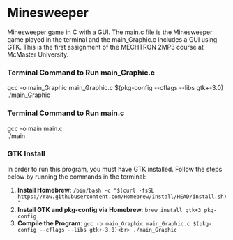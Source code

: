 # Minesweeper
Minesweeper game in C with a GUI. The main.c file is the Minesweeper game played in the terminal and the main_Graphic.c includes a GUI using GTK. This is the first assignment of the MECHTRON 2MP3 course at McMaster University.

### Terminal Command to Run main_Graphic.c
gcc -o main_Graphic main_Graphic.c $(pkg-config --cflags --libs gtk+-3.0)<br>
./main_Graphic

### Terminal Command to Run main.c
gcc -o main main.c<br>
./main

### GTK Install
In order to run this program, you must have GTK installed. Follow the steps below by running the commands in the terminal:<br>
1. **Install Homebrew**: ``/bin/bash -c "$(curl -fsSL https://raw.githubusercontent.com/Homebrew/install/HEAD/install.sh)"``<br>
2. **Install GTK and pkg-config via Homebrew**: ``brew install gtk+3 pkg-config``
3. **Compile the Program**: ``gcc -o main_Graphic main_Graphic.c $(pkg-config --cflags --libs gtk+-3.0)<br>
./main_Graphic``
